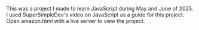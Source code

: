 This was a project I made to learn JavaScript during May and June of 2025. I used SuperSimpleDev's video on JavaScript as a guide for this project. 
Open amazon.html with a live server to view the project.

